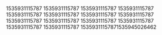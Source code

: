 1535931115787
1535931115787
1535931115787
1535931115787
1535931115787
1535931115787
1535931115787
1535931115787
1535931115787
1535931115787
1535931115787
1535931115787
1535931115787
1535931115787
15359311157871535945026462